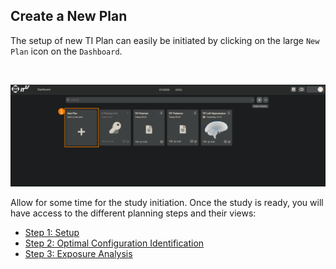 ## Create a New Plan

The setup of new TI Plan can easily be initiated by clicking on the large ```New Plan``` icon on the ```Dashboard```. 

<br>
<p align="center">
  <img src="assets/quickguide/newplan.png">
</p>


Allow for some time for the study initiation. Once the study is ready, you will have access to the different planning steps and their views:
* [Step 1: Setup](/docs/services/electrode_selector.md)
* [Step 2: Optimal Configuration Identification](/docs/services/post_processing.md)
* [Step 3: Exposure Analysis](/docs/services/s4l_post_processing.md)
